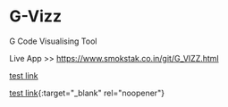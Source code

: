 # G-Vizz
G Code Visualising Tool

Live App >> https://www.smokstak.co.in/git/G_VIZZ.html

<a href="http://smokstak.co.in/git/G_VIZZ.html" target="_blank"> </a>

<a href="http://smokstak.co.in/git/G_VIZZ.html" target="_blank"> test link </a>

[test link](http://smokstak.co.in/git/G_VIZZ.html){:target="_blank" rel="noopener"}
